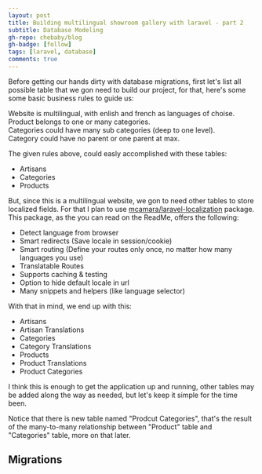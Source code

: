 ```yaml
---
layout: post
title: Building multilingual showroom gallery with laravel - part 2
subtitle: Database Modeling
gh-repo: chebaby/blog
gh-badge: [follow]
tags: [laravel, database]
comments: true
---
```


Before getting our hands dirty with database migrations, first let's list all possible table that we gon need to build our project, for that, here's some some basic business rules to guide us:

Website is multilingual, with enlish and french as languages of choise.  
Product belongs to one or many categories.  
Categories could have many sub categories (deep to one level).  
Category could have no parent or one parent at max.

The given rules above, could easly accomplished with these tables:

* Artisans
* Categories
* Products

But, since this is a multilingual website, we gon to need other tables to store localized fields. For that I plan to use 
[mcamara/laravel-localization](https://github.com/mcamara/laravel-localization) package. This package, as the you can read on the ReadMe, offers the following:

* Detect language from browser
* Smart redirects (Save locale in session/cookie)
* Smart routing (Define your routes only once, no matter how many languages you use)
* Translatable Routes
* Supports caching & testing
* Option to hide default locale in url
* Many snippets and helpers (like language selector)

With that in mind, we end up with this:

* Artisans
* Artisan Translations
* Categories
* Category Translations
* Products
* Product Translations
* Product Categories

I think this is enough to get the application up and running, other tables may be added along the way as needed, but let's keep it simple for the time been.

Notice that there is new table named "Prodcut Categories", that's the result of the many-to-many relationship between "Product" table and "Categories" table, more on that later.

## Migrations
